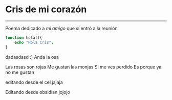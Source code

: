 # Cris de mi corazón
---
Poema dedicado a *mi amigo* que sí entró a la reunión

```php
function hola(){
	echo "Hola Cris";
}
```
dadasdasd
:)
Anda la osa

Las rosas son rojas
Me gustan las monjas
Si me ves perdido
Es porque ya no me gustan

editando desde el cel jajaja

Editando desde obsidian jojojo